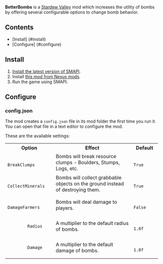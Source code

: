 **BetterBombs** is a [Stardew Valley](https://stardewvalley.net/) mod which increases
the utility of bombs by offering several configurable options to change bomb behavior.

## Contents
* [Install] (#install)
* [Configure] (#configure)

## Install
1. [Install the latest version of SMAPI](https://smapi.io/).
2. Install [this mod from Nexus mods](https://www.nexusmods.com/stardewvalley/mods/7787).
3. Run the game using SMAPI.

## Configure
### config.json
The mod creates a `config.json` file in its mod folder the first time you run it. You can open that
file in a text editor to configure the mod.

These are the available settings:

<table>
  <tr>
    <th>Option</th>
    <th>Effect</th>
    <th>Default</th>
  </tr>
  <tr>
    <td>
      <code>
        BreakClumps
      </code>
    </td>
    <td>
      Bombs will break resource clumps - Boulders, Stumps, Logs, etc.
    </td>
    <td>
      <code>
        True
      </code>
    </td>
  </tr>
  <tr>
    <td>
      <code>
        CollectMinerals
      </code>
    </td>
    <td>
      Bombs will collect grabbable objects on the ground instead of destroying them.
    </td>
    <td>
      <code>
        True
      </code>
    </td>
  </tr>
  <tr>
    <td>
      <code>
        DamageFarmers
      </code>
    </td>
    <td>
      Bombs will deal damage to players.
    </td>
    <td>
      <code>
        False
      </code>
    </td>
  </tr>
  <tr>
    <td>
      <code>
        Radius
      </code>
    </td>
    <td>
      A multiplier to the default radius of bombs.
    </td>
    <td>
      <code>
        1.0f
      </code>
    </td>
  </tr>
  <tr>
    <td>
      <code>
        Damage
      </code>
    </td>
    <td>
      A multiplier to the default damage of bombs.
    </td>
    <td>
      <code>
        1.0f
      </code>
    </td>
  </tr>
</table>
